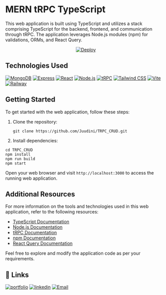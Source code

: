 # MERN tRPC TypeScript

This web application is built using TypeScript and utilizes a stack comprising TypeScript for the backend, frontend, and communication through tRPC. The application leverages Node.js modules (npm) for validations, ORMs, and React Query.

<p align="center">
  <a href="https://mern-trpc-typescript-production.up.railway.app/">
    <img src="https://img.shields.io/badge/Deploy-%20Railway-lightgrey?style=for-the-badge" alt="Deploy">
  </a>
</p>

## Technologies Used

[![MongoDB](https://img.shields.io/badge/MongoDB-green?logo=mongodb&logoColor=white&style=flat)](https://www.mongodb.com/) [![Express](https://img.shields.io/badge/Express-blue?logo=express&logoColor=white&style=flat)](https://expressjs.com/) [![React](https://img.shields.io/badge/React-blue?logo=react&logoColor=white&style=flat)](https://reactjs.org/) [![Node.js](https://img.shields.io/badge/Node.js-green?logo=node.js&logoColor=white&style=flat)](https://nodejs.org/) [![tRPC](https://img.shields.io/badge/tRPC-lightgrey?logoColor=white&style=flat)](https://trpc.io/) [![Tailwind CSS](https://img.shields.io/badge/Tailwind_CSS-blue?logo=tailwind-css&logoColor=white&style=flat)](https://tailwindcss.com/) [![Vite](https://img.shields.io/badge/Vite-darkgreen?logo=vite&logoColor=white&style=flat)](https://vitejs.dev/) [![Railway](https://img.shields.io/badge/Railway-lightgrey?logo=railway&logoColor=white&style=flat)](https://mern-trpc-typescript-production.up.railway.app/)

## Getting Started

To get started with the web application, follow these steps:

1. Clone the repository:

    ```
    git clone https://github.com/Juudini/TRPC_CRUD.git
    ```

2. Install dependencies:

```
cd TRPC_CRUD
npm install
npm run build
npm start
```

Open your web browser and visit `http://localhost:3000` to access the running web application.

## Additional Resources

For more information on the tools and technologies used in this web application, refer to the following resources:

-   [TypeScript Documentation](https://www.typescriptlang.org/docs/)
-   [Node.js Documentation](https://nodejs.org/en/docs/)
-   [tRPC Documentation](https://trpc.io/docs/)
-   [npm Documentation](https://docs.npmjs.com/)
-   [React Query Documentation](https://react-query.tanstack.com/)

Feel free to explore and modify the application code as per your requirements.

## 🔗 Links

[![portfolio](https://img.shields.io/badge/my_portfolio-000?style=for-the-badge&logo=ko-fi&logoColor=white)](https://juandebandi.netlify.app/)
[![linkedin](https://img.shields.io/badge/linkedin-0A66C2?style=for-the-badge&logo=linkedin&logoColor=white)](https://www.linkedin.com/in/juandebandi/)
</a>
<a href="mailto:juudinidev@gmail.com">
<img src="https://img.shields.io/badge/Email-D14836?style=for-the-badge&logo=gmail&logoColor=white" alt="Email">
</a>
